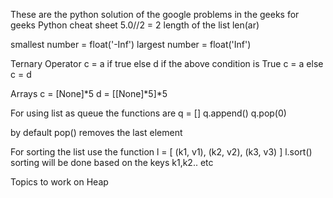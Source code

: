 These are the python solution of the google problems in the geeks for geeks
Python cheat sheet
5.0//2 = 2
length of the list len(ar)

smallest number  = float('-Inf')
largest number = float('Inf')

Ternary Operator
c = a if true else d
if the above condition is True
c = a
else
c = d

Arrays
c = [None]\*5
d = [[None]\*5]\*5

For using list as queue
the functions are
q = []
q.append()
q.pop(0)

by default pop() removes the last element


For sorting the list use the function
l = [ (k1, v1), (k2, v2), (k3, v3) ]
l.sort()
sorting will be done based on the keys k1,k2.. etc


Topics to work on
Heap
